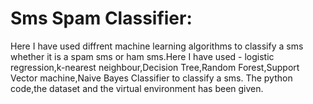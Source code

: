 # Sms Spam Classifier:
Here I have used diffrent machine learning algorithms to classify a sms whether it is a spam sms or ham sms.Here I have used -
logistic regression,k-nearest neighbour,Decision Tree,Random Forest,Support Vector machine,Naive Bayes Classifier 
to classify a sms.
The python code,the dataset and the virtual environment has been given.
